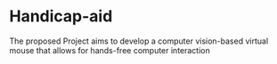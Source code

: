 # Handicap-aid
The proposed Project aims to develop a computer vision-based virtual mouse that allows for hands-free computer interaction
